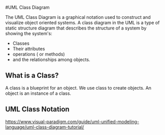 #UML Class Diagram

The UML Class Diagram is a graphical notation used to construct and visualize object oriented systems.
A class diagram in the UML is a type of static structure diagram that describes the structure of a system by showing the system's:
- Classes
- Their attributes
- operations ( or methods)
- and the relationships among objects.

## What is a Class?
A class is a blueprint for an object. We use class to create objects. An object is an instance of a class.

## UML Class Notation
https://www.visual-paradigm.com/guide/uml-unified-modeling-language/uml-class-diagram-tutorial/
